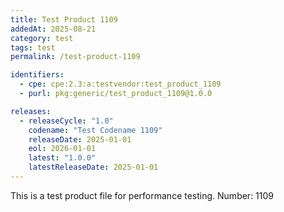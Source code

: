 ```yaml
---
title: Test Product 1109
addedAt: 2025-08-21
category: test
tags: test
permalink: /test-product-1109

identifiers:
  - cpe: cpe:2.3:a:testvendor:test_product_1109
  - purl: pkg:generic/test_product_1109@1.0.0

releases:
  - releaseCycle: "1.0"
    codename: "Test Codename 1109"
    releaseDate: 2025-01-01
    eol: 2026-01-01
    latest: "1.0.0"
    latestReleaseDate: 2025-01-01
---
```


This is a test product file for performance testing. Number: 1109
